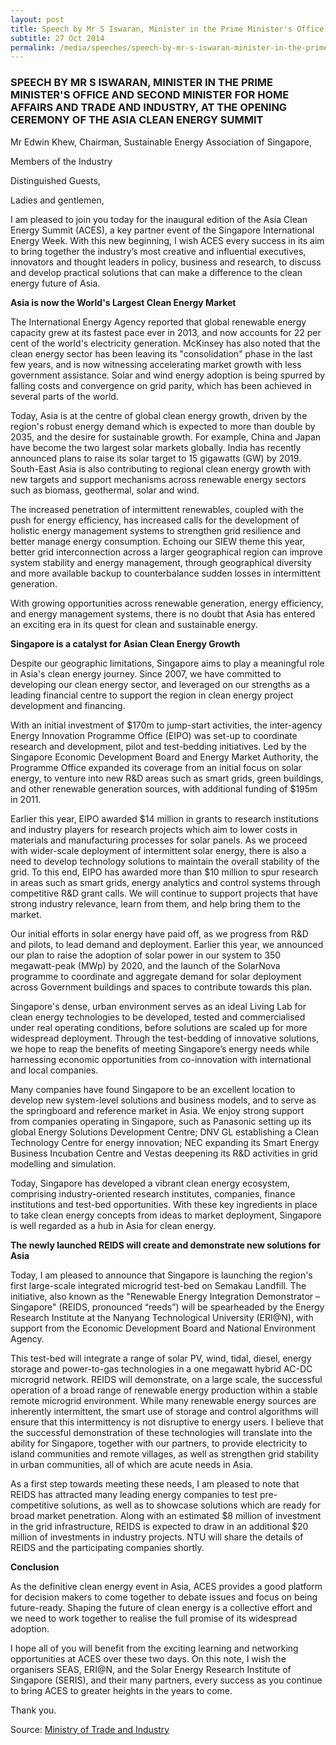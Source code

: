 ```yaml
---
layout: post
title: Speech by Mr S Iswaran, Minister in the Prime Minister's Office and Second Minister for Home Affairs and Trade and Industry, at the Opening Ceremony of the Asia Clean Energy Summit
subtitle: 27 Oct 2014
permalink: /media/speeches/speech-by-mr-s-iswaran-minister-in-the-prime-minister's-office-and-second-minister-for-home-affairs-and-trade-and-industry-at-the-opening-ceremony-of-the-asia-clean-energy-summit
---
```


### SPEECH BY MR S ISWARAN, MINISTER IN THE PRIME MINISTER'S OFFICE AND SECOND MINISTER FOR HOME AFFAIRS AND TRADE AND INDUSTRY, AT THE OPENING CEREMONY OF THE ASIA CLEAN ENERGY SUMMIT

Mr Edwin Khew,
Chairman, Sustainable Energy Association of Singapore,

Members of the Industry

Distinguished Guests,

Ladies and gentlemen,

I am pleased to join you today for the inaugural edition of the Asia Clean Energy Summit (ACES), a key partner event of the Singapore International Energy Week. With this new beginning, I wish ACES every success in its aim to bring together the industry’s most creative and influential executives, innovators and thought leaders in policy, business and research, to discuss and develop practical solutions that can make a difference to the clean energy future of Asia.

**Asia is now the World's Largest Clean Energy Market**

The International Energy Agency reported that global renewable energy capacity grew at its fastest pace ever in 2013, and now accounts for 22 per cent of the world's electricity generation. McKinsey has also noted that the clean energy sector has been leaving its "consolidation" phase in the last few years, and is now witnessing accelerating market growth with less government assistance. Solar and wind energy adoption is being spurred by falling costs and convergence on grid parity, which has been achieved in several parts of the world.

Today, Asia is at the centre of global clean energy growth, driven by the region's robust energy demand which is expected to more than double by 2035, and the desire for sustainable growth. For example, China and Japan have become the two largest solar markets globally. India has recently announced plans to raise its solar target to 15 gigawatts (GW) by 2019. South-East Asia is also contributing to regional clean energy growth with new targets and support mechanisms across renewable energy sectors such as biomass, geothermal, solar and wind.

The increased penetration of intermittent renewables, coupled with the push for energy efficiency, has increased calls for the development of holistic energy management systems to strengthen grid resilience and better manage energy consumption. Echoing our SIEW theme this year, better grid interconnection across a larger geographical region can improve system stability and energy management, through geographical diversity and more available backup to counterbalance sudden losses in intermittent generation.

With growing opportunities across renewable generation, energy efficiency, and energy management systems, there is no doubt that Asia has entered an exciting era in its quest for clean and sustainable energy.

**Singapore is a catalyst for Asian Clean Energy Growth**

Despite our geographic limitations, Singapore aims to play a meaningful role in Asia's clean energy journey. Since 2007, we have committed to developing our clean energy sector, and leveraged on our strengths as a leading financial centre to support the region in clean energy project development and financing.

With an initial investment of $170m to jump-start activities, the inter-agency Energy Innovation Programme Office (EIPO) was set-up to coordinate research and development, pilot and test-bedding initiatives. Led by the Singapore Economic Development Board and Energy Market Authority, the Programme Office expanded its coverage from an initial focus on solar energy, to venture into new R&D areas such as smart grids, green buildings, and other renewable generation sources, with additional funding of $195m in 2011.

Earlier this year, EIPO awarded $14 million in grants to research institutions and industry players for research projects which aim to lower costs in materials and manufacturing processes for solar panels. As we proceed with wider-scale deployment of intermittent solar energy, there is also a need to develop technology solutions to maintain the overall stability of the grid. To this end, EIPO has awarded more than $10 million to spur research in areas such as smart grids, energy analytics and control systems through competitive R&D grant calls. We will continue to support projects that have strong industry relevance, learn from them, and help bring them to the market.

Our initial efforts in solar energy have paid off, as we progress from R&D and pilots, to lead demand and deployment. Earlier this year, we announced our plan to raise the adoption of solar power in our system to 350 megawatt-peak (MWp) by 2020, and the launch of the SolarNova programme to coordinate and aggregate demand for solar deployment across Government buildings and spaces to contribute towards this plan.

Singapore's dense, urban environment serves as an ideal Living Lab for clean energy technologies to be developed, tested and commercialised under real operating conditions, before solutions are scaled up for more widespread deployment. Through the test-bedding of innovative solutions, we hope to reap the benefits of meeting Singapore’s energy needs while harnessing economic opportunities from co-innovation with international and local companies.

Many companies have found Singapore to be an excellent location to develop new system-level solutions and business models, and to serve as the springboard and reference market in Asia. We enjoy strong support from companies operating in Singapore, such as Panasonic setting up its global Energy Solutions Development Centre; DNV GL establishing a Clean Technology Centre for energy innovation; NEC expanding its Smart Energy Business Incubation Centre and Vestas deepening its R&D activities in grid modelling and simulation.

Today, Singapore has developed a vibrant clean energy ecosystem, comprising industry-oriented research institutes, companies, finance institutions and test-bed opportunities. With these key ingredients in place to take clean energy concepts from ideas to market deployment, Singapore is well regarded as a hub in Asia for clean energy.

**The newly launched REIDS will create and demonstrate new solutions for Asia**

Today, I am pleased to announce that Singapore is launching the region's first large-scale integrated microgrid test-bed on Semakau Landfill. The initiative, also known as the "Renewable Energy Integration Demonstrator – Singapore" (REIDS, pronounced “reeds”) will be spearheaded by the Energy Research Institute at the Nanyang Technological University (ERI@N), with support from the Economic Development Board and National Environment Agency.

This test-bed will integrate a range of solar PV, wind, tidal, diesel, energy storage and power-to-gas technologies in a one megawatt hybrid AC-DC microgrid network. REIDS will demonstrate, on a large scale, the successful operation of a broad range of renewable energy production within a stable remote microgrid environment. While many renewable energy sources are inherently intermittent, the smart use of storage and control algorithms will ensure that this intermittency is not disruptive to energy users. I believe that the successful demonstration of these technologies will translate into the ability for Singapore, together with our partners, to provide electricity to island communities and remote villages, as well as strengthen grid stability in urban communities, all of which are acute needs in Asia.

As a first step towards meeting these needs, I am pleased to note that REIDS has attracted many leading energy companies to test pre-competitive solutions, as well as to showcase solutions which are ready for broad market penetration. Along with an estimated $8 million of investment in the grid infrastructure, REIDS is expected to draw in an additional $20 million of investments in industry projects. NTU will share the details of REIDS and the participating companies shortly.

**Conclusion**

As the definitive clean energy event in Asia, ACES provides a good platform for decision makers to come together to debate issues and focus on being future-ready. Shaping the future of clean energy is a collective effort and we need to work together to realise the full promise of its widespread adoption.

I hope all of you will benefit from the exciting learning and networking opportunities at ACES over these two days. On this note, I wish the organisers SEAS, ERI@N, and the Solar Energy Research Institute of Singapore (SERIS), and their many partners, every success as you continue to bring ACES to greater heights in the years to come.

Thank you.

Source: [<a href="https://www.mti.gov.sg/" target="_blank">Ministry of Trade and Industry</a>](https://www.mti.gov.sg/)
